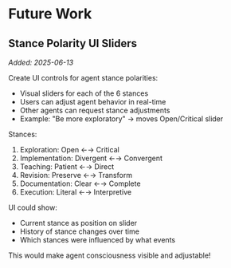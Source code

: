 # Future Work

## Stance Polarity UI Sliders
*Added: 2025-06-13*

Create UI controls for agent stance polarities:
- Visual sliders for each of the 6 stances
- Users can adjust agent behavior in real-time
- Other agents can request stance adjustments
- Example: "Be more exploratory" → moves Open/Critical slider

Stances:
1. Exploration: Open ←→ Critical
2. Implementation: Divergent ←→ Convergent  
3. Teaching: Patient ←→ Direct
4. Revision: Preserve ←→ Transform
5. Documentation: Clear ←→ Complete
6. Execution: Literal ←→ Interpretive

UI could show:
- Current stance as position on slider
- History of stance changes over time
- Which stances were influenced by what events

This would make agent consciousness visible and adjustable!